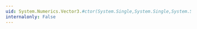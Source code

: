 ```yaml
---
uid: System.Numerics.Vector3.#ctor(System.Single,System.Single,System.Single)
internalonly: False
---
```

